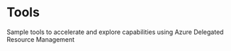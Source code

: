 
# Tools

Sample tools to accelerate and explore capabilities using Azure Delegated Resource Management
